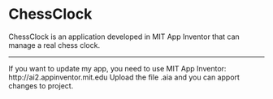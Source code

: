 # ChessClock
ChessClock is an application developed in MIT App Inventor that can manage a real chess clock.
<hr>
If you want to update my app, you need to use MIT App Inventor: http://ai2.appinventor.mit.edu
Upload the file .aia and you can apport changes to project.
